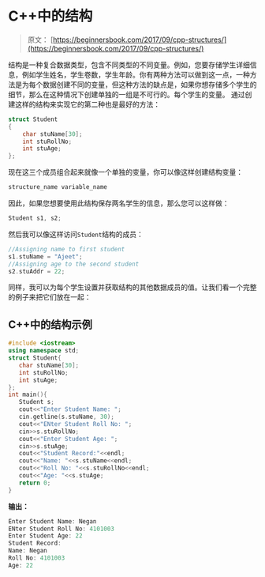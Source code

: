 # C++中的结构

> 原文： [https://beginnersbook.com/2017/09/cpp-structures/](https://beginnersbook.com/2017/09/cpp-structures/)

结构是一种复合数据类型，包含不同类型的不同变量。例如，您要存储学生详细信息，例如学生姓名，学生卷数，学生年龄。你有两种方法可以做到这一点，一种方法是为每个数据创建不同的变量，但这种方法的缺点是，如果你想存储多个学生的细节，那么在这种情况下创建单独的一组是不可行的。每个学生的变量。
通过创建这样的结构来实现它的第二种也是最好的方法：

```cpp
struct Student
{
    char stuName[30];
    int stuRollNo;
    int stuAge;
};
```

现在这三个成员组合起来就像一个单独的变量，你可以像这样创建结构变量：

```cpp
structure_name variable_name
```

因此，如果您想要使用此结构保存两名学生的信息，那么您可以这样做：

```cpp
Student s1, s2;
```

然后我可以像这样访问`Student`结构的成员：

```cpp
//Assigning name to first student
s1.stuName = "Ajeet";
//Assigning age to the second student
s2.stuAddr = 22;
```

同样，我可以为每个学生设置并获取结构的其他数据成员的值。让我们看一个完整的例子来把它们放在一起：

## C++中的结构示例

```cpp
#include <iostream>
using namespace std;
struct Student{
   char stuName[30];
   int stuRollNo;
   int stuAge;
};
int main(){
   Student s;
   cout<<"Enter Student Name: ";
   cin.getline(s.stuName, 30);
   cout<<"ENter Student Roll No: ";
   cin>>s.stuRollNo;
   cout<<"Enter Student Age: ";
   cin>>s.stuAge;
   cout<<"Student Record:"<<endl;
   cout<<"Name: "<<s.stuName<<endl;
   cout<<"Roll No: "<<s.stuRollNo<<endl;
   cout<<"Age: "<<s.stuAge;
   return 0;
}
```

**输出：**

```cpp
Enter Student Name: Negan
ENter Student Roll No: 4101003
Enter Student Age: 22
Student Record:
Name: Negan
Roll No: 4101003
Age: 22
```